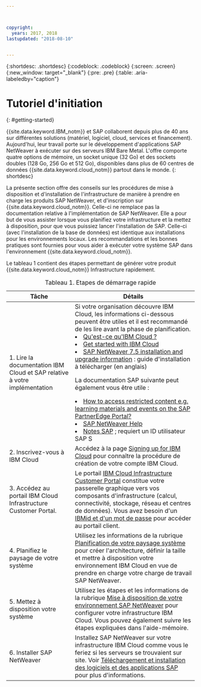 ```yaml
---



copyright:
  years: 2017, 2018
lastupdated: "2018-08-10"


---
```


{:shortdesc: .shortdesc}
{:codeblock: .codeblock}
{:screen: .screen}
{:new_window: target="_blank"}
{:pre: .pre}
{:table: .aria-labeledby="caption"}

# Tutoriel d'initiation
{: #getting-started}

{{site.data.keyword.IBM_notm}} et SAP collaborent depuis plus de 40 ans sur différentes solutions (matériel, logiciel, cloud, services et financement). Aujourd'hui, leur travail porte sur le développement d'applications SAP NetWeaver à exécuter sur des serveurs IBM Bare Metal. L'offre comporte quatre options de mémoire, un socket unique (32 Go) et des sockets doubles (128 Go, 256 Go et 512 Go), disponibles dans plus de 60 centres de données {{site.data.keyword.cloud_notm}} partout dans le monde.
{: shortdesc}

La présente section offre des conseils sur les procédures de mise à disposition et d'installation de l'infrastructure de manière à prendre en charge les produits SAP NetWeaver, et d'inscription sur {{site.data.keyword.cloud_notm}}. Celle-ci ne remplace pas la documentation relative à l'implémentation de SAP NetWeaver. Elle a pour but de vous assister lorsque vous planifiez votre infrastructure et la mettez à disposition, pour que vous puissiez lancer l'installation de SAP. Celle-ci (avec l'installation de la base de données) est identique aux installations pour les environnements locaux. Les recommandations et les bonnes pratiques sont fournies pour vous aider à exécuter votre système SAP dans l'environnement {{site.data.keyword.cloud_notm}}.

Le tableau 1 contient des étapes permettant de générer votre produit {{site.data.keyword.cloud_notm}} Infrastructure rapidement.
<table>
   <CAPTION>Tableau 1. Etapes de démarrage rapide</CAPTION>
   <THEAD>
   <TR>
   <th>Tâche</th>
   <th>Détails</th>
   </TR>
   </THEAD>
   <TBODY>
   <tr>
   <td>1. Lire la documentation IBM Cloud et SAP relative à votre implémentation</td>
   <td>Si votre organisation découvre IBM Cloud, les informations ci-dessous peuvent être utiles et il est recommandé de les lire avant la phase de planification.
   <li><a href="https://ibm.com/cloud-computing/">Qu'est-ce qu'IBM Cloud ?</a></li>
   <li><a href="https://ibm.com/cloud/get-started">Get started with IBM Cloud</a></li>
   <li><a href="https://help.sap.com/nw75#section2">SAP NetWeaver 7.5 installation and upgrade information</a> : guide d'installation à télécharger (en anglais)</li>
   
   La documentation SAP suivante peut également vous être utile :
   <li><a href="https://www.sapappsdevelopmentpartnercenter.com/en/faq/program-faqs_2/how-to-receive-an-s-user-to-access-the-s_77/">How to access restricted content e.g. learning materials and events on the SAP PartnerEdge Portal?</a></li>
   <li><a href="https://help.sap.com/netweaver">SAP NetWeaver Help</a></li>
   <li><a href="https://support.sap.com">Notes SAP</a> ; requiert un ID utilisateur SAP S</li>
   </td>
   <tr>
   <td>2. Inscrivez-vous à IBM Cloud</td>
   <td>Accédez à la page <a href="https://console.bluemix.net/docs/admin/adminpublic.html#signing-up-for-ibm-cloud">Signing up for IBM Cloud</a> pour connaître la procédure de création de votre compte IBM Cloud.</td>
 <tr>
   <td>3. Accédez au portail IBM Cloud Infrastructure Customer Portal.</td>
   <td>Le portail <a href="https://control.softlayer.com">IBM Cloud Infrastructure Customer Portal</a> constitue votre passerelle graphique vers vos composants d'infrastructure (calcul, connectivité, stockage, réseau et centres de données). Vous avez besoin d'un <a href="https://console.bluemix.net/docs/customer-portal/getting-started.html#getting-started">IBMid et d'un mot de passe</a> pour accéder au portail client.</td> 
   <tr>
   <td>4. Planifiez le paysage de votre système</td>
   <td>Utilisez les informations de la rubrique <a href="sap-planning-your-system-landscape.html#planning-your-system-landscape">Planification de votre paysage système</a> pour créer l'architecture, définir la taille et mettre à disposition votre environnement IBM Cloud en vue de prendre en charge votre charge de travail SAP NetWeaver.</td>  
 <tr>
   <td>5. Mettez à disposition votre système</td>
   <td>Utilisez les étapes et les informations de la rubrique <a href="sap-provision-environment.html#provision_environment">Mise à disposition de votre environnement SAP NetWeaver</a> pour configurer votre infrastructure IBM Cloud. Vous pouvez également suivre les étapes expliquées dans l'aide-mémoire.</td>
   <tr>
   <td>6. Installer SAP NetWeaver</td>
   <td>Installez SAP NetWeaver sur votre infrastructure IBM Cloud comme vous le feriez si les serveurs se trouvaient sur site. Voir <a href="sap-installing-SAP-landscape.html#install_sap">Téléchargement et installation des logiciels et des applications SAP</a> pour plus d'informations.</td>
   </td>
   </tr>
   </TBODY>
   </table>
